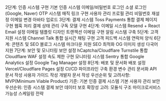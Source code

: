 2단계: 인증 시스템 구현
기본 인증 시스템
이메일/비밀번호 로그인
소셜 로그인 (Google, Naver)
OTP 시스템
매직 링크 구현
사용자 관리
프로필 관리
비밀번호 재설정
이메일 변경
아바타 업로드
3단계: 결제 시스템
Toss Payments 통합
결제 페이지 구현
웹훅 처리
결제 상태 관리
구독 모델 구현
4단계: 이메일 시스템
Resend + React Email 설정
이메일 템플릿 디자인
트랜잭션 이메일 구현
알림 시스템 구축
5단계: 고객 지원 시스템
Channel Talk 통합
실시간 채팅 구현
고객 피드백 시스템
연락처 양식
6단계: 콘텐츠 및 SEO
블로그 시스템
마크다운 지원
SEO 최적화
OG 이미지 생성
다국어 지원
7단계: 보안 및 모니터링
보안 설정
hCaptcha/Cloudflare Turnstile 통합
Cloudflare WAF 설정
속도 제한 구현
모니터링 시스템
Sentry 통합
Google Analytics 설정
Google Tag Manager 설정
8단계: 배포 및 문서화
배포 설정
Vercel/Cloudflare Pages 설정
CI/CD 파이프라인 구축
환경 변수 관리
문서화
API 문서 작성
사용자 가이드 작성
개발자 문서 작성
우선순위 및 고려사항:
MVP(Minimum Viable Product) 기준:
기본 인증
결제 시스템
기본 사용자 관리
보안 우선순위:
인증 시스템
결제 보안
데이터 보호
확장성 고려:
모듈식 구조
마이크로서비스 가능성
스케일링 전략
